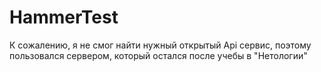 # HammerTest

К сожалению, я не смог найти нужный открытый Api сервис, поэтому пользовался сервером, который остался после учебы в "Нетологии" 
